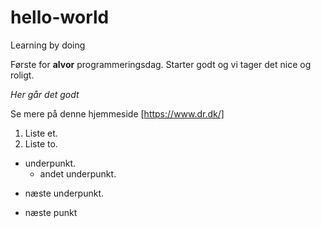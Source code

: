 # hello-world
Learning by doing

Første for **alvor** programmeringsdag. Starter godt og vi tager det nice og roligt. 

*Her går det godt*

Se mere på denne hjemmeside [https://www.dr.dk/]

1. Liste et. 
2. Liste to.
 * underpunkt. 
   - andet underpunkt.
  - næste underpunkt. 
* næste punkt
  
